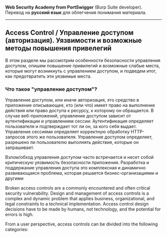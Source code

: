 [logo]: http://www.cnetsec.com/dfaq_wordpress/wp-content/uploads/2018/08/%E4%B8%8B%E8%BD%BD2.jpg "Текст заголовка логотипа 2"
**Web Security Academy from PortSwigger** (Burp Suite developer). 
Перевод на **русский язык** для облегчения понимания материала.
___

## Access Control / Управление доступом (авторизация). Уязвимости и возможные методы повышения привелегий

В этом разделе мы рассмотрим особенности безопасности управления доступом, опишем повышение привилегий и возможные слабые места, которые могут возникнуть с управлением доступом, и подведем итог, как предотвратить эти уязвимые места.

### Что такое "управление доступом"?
Управление доступом, или иначе авторизация, это средство в приложение описывающее, кто (или что) имеет право на выполнение действия или право доступа к ресурсу, к которому он обращается. В случае веб-приложений, управление доступом зависит от аутентификации и управлением сессии:
Аутентификация определяет пользователя и подтверждает тот ли он, за кого себя выдает.
Управление сессиями определяет корректную обработку HTTP-запросов этого же пользователя.
Управление доступом определяет, разрешено ли пользователю выполнять действия, которые он запрашивает.

Взлом/обход управления доступом часто встречается и несет собой критическую уязвимость безопасности приложения. Разработка и поддержание управления доступа это комплексная и динамично развивающаяся проблема, которая решается бизнес-организациями и другими  

Broken access controls are a commonly encountered and often critical security vulnerability. Design and management of access controls is a complex and dynamic problem that applies business, organizational, and legal constraints to a technical implementation. Access control design decisions have to be made by humans, not technology, and the potential for errors is high.

From a user perspective, access controls can be divided into the following categories:
